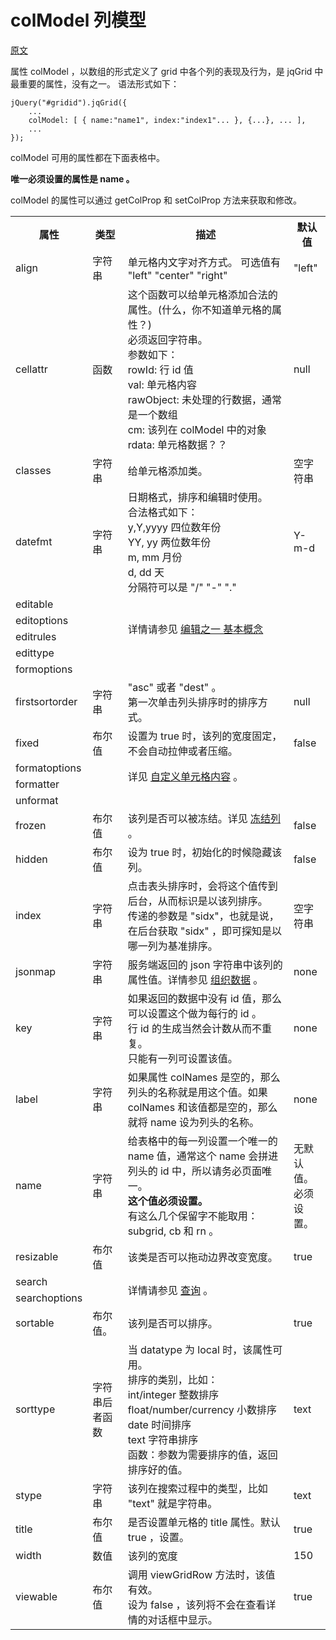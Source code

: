 # colModel 列模型

[原文](http://www.trirand.com/jqgridwiki/doku.php?id=wiki:colmodel_options)


属性 colModel ，以数组的形式定义了 grid 中各个列的表现及行为，是 jqGrid 中最重要的属性，没有之一。
语法形式如下：

    jQuery("#gridid").jqGrid({
        ...
        colModel: [ { name:"name1", index:"index1"... }, {...}, ... ],
        ...
    });

colModel 可用的属性都在下面表格中。

**唯一必须设置的属性是 name 。**

colModel 的属性可以通过 getColProp 和 setColProp 方法来获取和修改。

<table>
    <tr>
        <th>属性</th>
        <th>类型</th>
        <th>描述</th>
        <th>默认值</th>
    </tr>
    <tr>
        <td>align</td>
        <td>字符串</td>
        <td>单元格内文字对齐方式。 可选值有 "left" "center" "right"</td>
        <td> "left" </td>
    </tr>
    <tr>
        <td>cellattr</td>
        <td>函数</td>
        <td>
            这个函数可以给单元格添加合法的属性。(什么，你不知道单元格的属性？) <br />
            必须返回字符串。 <br />
            参数如下： <br />
            rowId: 行 id 值 <br />
            val: 单元格内容 <br />
            rawObject: 未处理的行数据，通常是一个数组 <br />
            cm: 该列在 colModel 中的对象 <br />
            rdata: 单元格数据？？
        </td>
        <td>null</td>
    </tr>
    <tr>
        <td>classes</td>
        <td>字符串</td>
        <td>给单元格添加类。</td>
        <td>空字符串</td>
    </tr>
    <tr>
        <td>datefmt</td>
        <td>字符串</td>
        <td>日期格式，排序和编辑时使用。 <br />
            合法格式如下： <br />
            y,Y,yyyy 四位数年份 <br />
            YY, yy 两位数年份 <br />
            m, mm 月份 <br />
            d, dd  天 <br />
            分隔符可以是 "/" "-" "."
        </td>
        <td>Y-m-d</td>
    </tr>
    <tr>
        <td>editable</td>
        <td></td>
        <td rowSpan="4">详情请参见 <a href="编辑之一 基本概念.md">编辑之一 基本概念</a> </td>
        <td></td>
    </tr>
    <tr>
        <td>editoptions</td>
        <td></td>
        <td></td>
    </tr>
    <tr>
        <td>editrules</td>
        <td></td>
        <td></td>
    </tr>
    <tr>
        <td>edittype</td>
        <td></td>
        <td></td>
    </tr>
    <tr>
        <td>formoptions</td>
        <td></td>
        <td></td>
    </tr>
    <tr>
        <td>firstsortorder</td>
        <td>字符串</td>
        <td>"asc" 或者 "dest" 。<br />
            第一次单击列头排序时的排序方式。
        </td>
        <td>null</td>
    </tr>
    <tr>
        <td>fixed</td>
        <td>布尔值</td>
        <td>设置为 true 时，该列的宽度固定，不会自动拉伸或者压缩。</td>
        <td>false</td>
    </tr>
    <tr>
        <td>formatoptions</td>
        <td></td>
        <td rowSpan="2">详见 <a href="自定义单元格内容之一 预定义.md">自定义单元格内容</a> 。</td>
        <td></td>
    </tr>
    <tr>
        <td>formatter</td>
        <td></td>
        <td></td>
    </tr>
    <tr>
        <td>unformat</td>
        <td></td>
        <td></td>
    </tr>
    <tr>
        <td>frozen</td>
        <td>布尔值</td>
        <td>该列是否可以被冻结。详见 <a href="冻结列.md">冻结列</a> 。</td>
        <td>false</td>
    </tr>
    <tr>
        <td>hidden</td>
        <td>布尔值</td>
        <td>设为 true 时，初始化的时候隐藏该列。</td>
        <td>false </td>
    </tr>
    <tr>
        <td>index</td>
        <td>字符串</td>
        <td>点击表头排序时，会将这个值传到后台，从而标识是以该列排序。<br />
            传递的参数是 "sidx"，也就是说，在后台获取 "sidx" ，即可探知是以哪一列为基准排序。</td>
        <td>空字符串</td>
    </tr>
    <tr>
        <td>jsonmap</td>
        <td>字符串</td>
        <td>服务端返回的 json 字符串中该列的属性值。详情参见 <a href="组织数据.md">组织数据</a> 。</td>
        <td>none</td>
    </tr>
    <tr>
        <td>key</td>
        <td>字符串</td>
        <td>如果返回的数据中没有 id 值，那么可以设置这个做为每行的 id 。<br />
            行 id 的生成当然会计数从而不重复。 <br />
            只能有一列可设置该值。 <br />
        </td>
        <td>none</td>
    </tr>
    <tr>
        <td>label</td>
        <td>字符串</td>
        <td> 如果属性 colNames 是空的，那么列头的名称就是用这个值。如果 colNames 和该值都是空的，那么就将 name 设为列头的名称。</td>
        <td>none</td>
    </tr>
    <tr>
        <td>name</td>
        <td>字符串</td>
        <td>给表格中的每一列设置一个唯一的 name 值，通常这个 name 会拼进列头的 id 中，所以请务必页面唯一。<br />
            <strong>这个值必须设置。</strong> <br />
            有这么几个保留字不能取用：subgrid, cb 和 rn 。
        </td>
        <td> 无默认值。<br />必须设置。 </td>
    </tr>
    <tr>
        <td>resizable</td>
        <td>布尔值</td>
        <td>该类是否可以拖动边界改变宽度。</td>
        <td>true</td>
    </tr>
    <tr>
        <td>search</td>
        <td></td>
        <td rowspan = "2">详情请参见 <a href="查询之一 基本概念.md">查询</a> 。</td>
        <td></td>
    </tr>
    <tr>
        <td>searchoptions</td>
        <td></td>
        <td></td>
    </tr>
    <tr>
        <td>sortable</td>
        <td>布尔值。</td>
        <td>该列是否可以排序。</td>
        <td> true </td>
    </tr>
    <tr>
        <td>sorttype</td>
        <td>字符串后者函数</td>
        <td>
            当 datatype 为 local 时，该属性可用。 <br />
            排序的类别，比如： <br />
            int/integer 整数排序 <br />
            float/number/currency 小数排序 <br />
            date 时间排序 <br />
            text 字符串排序 <br />
            函数：参数为需要排序的值，返回排序好的值。
        </td>
        <td>text</td>
    </tr>
    <tr>
        <td>stype</td>
        <td>字符串</td>
        <td>该列在搜索过程中的类型，比如 "text" 就是字符串。</td>
        <td>text</td>
    </tr>
    <tr>
        <td>title</td>
        <td>布尔值</td>
        <td>是否设置单元格的 title 属性。默认 true ，设置。</td>
        <td>true</td>
    </tr>
    <tr>
        <td>width</td>
        <td>数值</td>
        <td>该列的宽度</td>
        <td>150</td>
    </tr>
    <tr>
        <td>viewable</td>
        <td>布尔值</td>
        <td>
            调用 viewGridRow 方法时，该值有效。 <br />
            设为 false ，该列将不会在查看详情的对话框中显示。
        </td>
        <td>true</td>
    </tr>
</table>